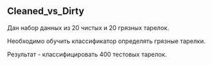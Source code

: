 ## Cleaned_vs_Dirty

Дан набор данных из 20 чистых и 20 грязных тарелок.

Необходимо обучить классификатор определять грязные тарелки.

Результат - классифицировать 400 тестовых тарелок.
